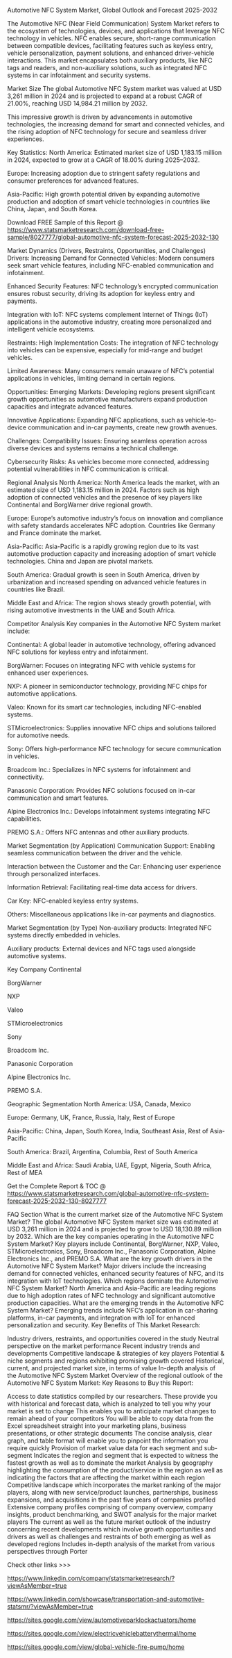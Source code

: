 Automotive NFC System Market, Global Outlook and Forecast 2025-2032

The Automotive NFC (Near Field Communication) System Market refers to the ecosystem of technologies, devices, and applications that leverage NFC technology in vehicles. NFC enables secure, short-range communication between compatible devices, facilitating features such as keyless entry, vehicle personalization, payment solutions, and enhanced driver-vehicle interactions. This market encapsulates both auxiliary products, like NFC tags and readers, and non-auxiliary solutions, such as integrated NFC systems in car infotainment and security systems.

Market Size
The global Automotive NFC System market was valued at USD 3,261 million in 2024 and is projected to expand at a robust CAGR of 21.00%, reaching USD 14,984.21 million by 2032.

This impressive growth is driven by advancements in automotive technologies, the increasing demand for smart and connected vehicles, and the rising adoption of NFC technology for secure and seamless driver experiences.

Key Statistics:
North America: Estimated market size of USD 1,183.15 million in 2024, expected to grow at a CAGR of 18.00% during 2025–2032.

Europe: Increasing adoption due to stringent safety regulations and consumer preferences for advanced features.

Asia-Pacific: High growth potential driven by expanding automotive production and adoption of smart vehicle technologies in countries like China, Japan, and South Korea.

Download FREE Sample of this Report @ https://www.statsmarketresearch.com/download-free-sample/8027777/global-automotive-nfc-system-forecast-2025-2032-130


Market Dynamics (Drivers, Restraints, Opportunities, and Challenges)
Drivers:
Increasing Demand for Connected Vehicles: Modern consumers seek smart vehicle features, including NFC-enabled communication and infotainment.

Enhanced Security Features: NFC technology’s encrypted communication ensures robust security, driving its adoption for keyless entry and payments.

Integration with IoT: NFC systems complement Internet of Things (IoT) applications in the automotive industry, creating more personalized and intelligent vehicle ecosystems.

Restraints:
High Implementation Costs: The integration of NFC technology into vehicles can be expensive, especially for mid-range and budget vehicles.

Limited Awareness: Many consumers remain unaware of NFC’s potential applications in vehicles, limiting demand in certain regions.

Opportunities:
Emerging Markets: Developing regions present significant growth opportunities as automotive manufacturers expand production capacities and integrate advanced features.

Innovative Applications: Expanding NFC applications, such as vehicle-to-device communication and in-car payments, create new growth avenues.

Challenges:
Compatibility Issues: Ensuring seamless operation across diverse devices and systems remains a technical challenge.

Cybersecurity Risks: As vehicles become more connected, addressing potential vulnerabilities in NFC communication is critical.

Regional Analysis
North America:
North America leads the market, with an estimated size of USD 1,183.15 million in 2024. Factors such as high adoption of connected vehicles and the presence of key players like Continental and BorgWarner drive regional growth.

Europe:
Europe’s automotive industry’s focus on innovation and compliance with safety standards accelerates NFC adoption. Countries like Germany and France dominate the market.

Asia-Pacific:
Asia-Pacific is a rapidly growing region due to its vast automotive production capacity and increasing adoption of smart vehicle technologies. China and Japan are pivotal markets.

South America:
Gradual growth is seen in South America, driven by urbanization and increased spending on advanced vehicle features in countries like Brazil.

Middle East and Africa:
The region shows steady growth potential, with rising automotive investments in the UAE and South Africa.

Competitor Analysis
Key companies in the Automotive NFC System market include:

Continental: A global leader in automotive technology, offering advanced NFC solutions for keyless entry and infotainment.

BorgWarner: Focuses on integrating NFC with vehicle systems for enhanced user experiences.

NXP: A pioneer in semiconductor technology, providing NFC chips for automotive applications.

Valeo: Known for its smart car technologies, including NFC-enabled systems.

STMicroelectronics: Supplies innovative NFC chips and solutions tailored for automotive needs.

Sony: Offers high-performance NFC technology for secure communication in vehicles.

Broadcom Inc.: Specializes in NFC systems for infotainment and connectivity.

Panasonic Corporation: Provides NFC solutions focused on in-car communication and smart features.

Alpine Electronics Inc.: Develops infotainment systems integrating NFC capabilities.

PREMO S.A.: Offers NFC antennas and other auxiliary products.

Market Segmentation (by Application)
Communication Support: Enabling seamless communication between the driver and the vehicle.

Interaction between the Customer and the Car: Enhancing user experience through personalized interfaces.

Information Retrieval: Facilitating real-time data access for drivers.

Car Key: NFC-enabled keyless entry systems.

Others: Miscellaneous applications like in-car payments and diagnostics.

Market Segmentation (by Type)
Non-auxiliary products: Integrated NFC systems directly embedded in vehicles.

Auxiliary products: External devices and NFC tags used alongside automotive systems.

Key Company
Continental

BorgWarner

NXP

Valeo

STMicroelectronics

Sony

Broadcom Inc.

Panasonic Corporation

Alpine Electronics Inc.

PREMO S.A.

Geographic Segmentation
North America: USA, Canada, Mexico

Europe: Germany, UK, France, Russia, Italy, Rest of Europe

Asia-Pacific: China, Japan, South Korea, India, Southeast Asia, Rest of Asia-Pacific

South America: Brazil, Argentina, Columbia, Rest of South America

Middle East and Africa: Saudi Arabia, UAE, Egypt, Nigeria, South Africa, Rest of MEA

Get the Complete Report & TOC @ https://www.statsmarketresearch.com/global-automotive-nfc-system-forecast-2025-2032-130-8027777


FAQ Section
What is the current market size of the Automotive NFC System Market?
The global Automotive NFC System market size was estimated at USD 3,261 million in 2024 and is projected to grow to USD 18,130.89 million by 2032.
Which are the key companies operating in the Automotive NFC System Market?
Key players include Continental, BorgWarner, NXP, Valeo, STMicroelectronics, Sony, Broadcom Inc., Panasonic Corporation, Alpine Electronics Inc., and PREMO S.A.
What are the key growth drivers in the Automotive NFC System Market?
Major drivers include the increasing demand for connected vehicles, enhanced security features of NFC, and its integration with IoT technologies.
Which regions dominate the Automotive NFC System Market?
North America and Asia-Pacific are leading regions due to high adoption rates of NFC technology and significant automotive production capacities.
What are the emerging trends in the Automotive NFC System Market?
Emerging trends include NFC’s application in car-sharing platforms, in-car payments, and integration with IoT for enhanced personalization and security.
Key Benefits of This Market Research:

Industry drivers, restraints, and opportunities covered in the study
Neutral perspective on the market performance
Recent industry trends and developments
Competitive landscape & strategies of key players
Potential & niche segments and regions exhibiting promising growth covered
Historical, current, and projected market size, in terms of value
In-depth analysis of the Automotive NFC System Market
Overview of the regional outlook of the Automotive NFC System Market:
Key Reasons to Buy this Report:

Access to date statistics compiled by our researchers. These provide you with historical and forecast data, which is analyzed to tell you why your market is set to change
This enables you to anticipate market changes to remain ahead of your competitors
You will be able to copy data from the Excel spreadsheet straight into your marketing plans, business presentations, or other strategic documents
The concise analysis, clear graph, and table format will enable you to pinpoint the information you require quickly
Provision of market value data for each segment and sub-segment
Indicates the region and segment that is expected to witness the fastest growth as well as to dominate the market
Analysis by geography highlighting the consumption of the product/service in the region as well as indicating the factors that are affecting the market within each region
Competitive landscape which incorporates the market ranking of the major players, along with new service/product launches, partnerships, business expansions, and acquisitions in the past five years of companies profiled
Extensive company profiles comprising of company overview, company insights, product benchmarking, and SWOT analysis for the major market players
The current as well as the future market outlook of the industry concerning recent developments which involve growth opportunities and drivers as well as challenges and restraints of both emerging as well as developed regions
Includes in-depth analysis of the market from various perspectives through Porter

Check other links >>>

https://www.linkedin.com/company/statsmarketresearch/?viewAsMember=true

https://www.linkedin.com/showcase/transportation-and-automotive-statsmr/?viewAsMember=true

https://sites.google.com/view/automotiveparklockactuators/home

https://sites.google.com/view/electricvehiclebatterythermal/home

https://sites.google.com/view/global-vehicle-fire-pump/home
